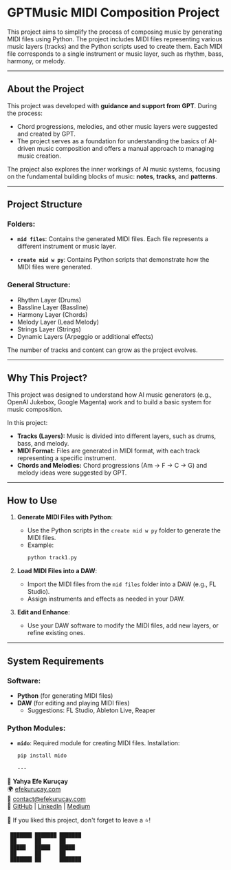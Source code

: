 # GPTMusic MIDI Composition Project

This project aims to simplify the process of composing music by generating MIDI files using Python. The project includes MIDI files representing various music layers (tracks) and the Python scripts used to create them. Each MIDI file corresponds to a single instrument or music layer, such as rhythm, bass, harmony, or melody.

---

## About the Project

This project was developed with **guidance and support from GPT**. During the process:
- Chord progressions, melodies, and other music layers were suggested and created by GPT.
- The project serves as a foundation for understanding the basics of AI-driven music composition and offers a manual approach to managing music creation.

The project also explores the inner workings of AI music systems, focusing on the fundamental building blocks of music: **notes**, **tracks**, and **patterns**.

---

## Project Structure

### Folders:
- **`mid files`**:
  Contains the generated MIDI files. Each file represents a different instrument or music layer.

- **`create mid w py`**:
  Contains Python scripts that demonstrate how the MIDI files were generated.

### General Structure:
- Rhythm Layer (Drums)
- Bassline Layer (Bassline)
- Harmony Layer (Chords)
- Melody Layer (Lead Melody)
- Strings Layer (Strings)
- Dynamic Layers (Arpeggio or additional effects)

The number of tracks and content can grow as the project evolves.

---

## Why This Project?

This project was designed to understand how AI music generators (e.g., OpenAI Jukebox, Google Magenta) work and to build a basic system for music composition.

In this project:
- **Tracks (Layers):** Music is divided into different layers, such as drums, bass, and melody.
- **MIDI Format:** Files are generated in MIDI format, with each track representing a specific instrument.
- **Chords and Melodies:** Chord progressions (Am → F → C → G) and melody ideas were suggested by GPT.

---

## How to Use

1. **Generate MIDI Files with Python**:
   - Use the Python scripts in the `create mid w py` folder to generate the MIDI files.
   - Example:
     ```bash
     python track1.py
     ```

2. **Load MIDI Files into a DAW**:
   - Import the MIDI files from the `mid files` folder into a DAW (e.g., FL Studio).
   - Assign instruments and effects as needed in your DAW.

3. **Edit and Enhance**:
   - Use your DAW software to modify the MIDI files, add new layers, or refine existing ones.

---

## System Requirements

### Software:
- **Python** (for generating MIDI files)
- **DAW** (for editing and playing MIDI files)
  - Suggestions: FL Studio, Ableton Live, Reaper

### Python Modules:
- **`mido`**:
  Required module for creating MIDI files.
  Installation:
  ```bash
  pip install mido

  ---

👤 **Yahya Efe Kuruçay**  
🌍 [efekurucay.com](https://efekurucay.com/)  
📧 [contact@efekurucay.com](mailto:contact@efekurucay.com)  
🔗 [GitHub](https://github.com/efekurucay) | [LinkedIn](https://linkedin.com/in/efekurucay24) | [Medium](https://efekurucay.medium.com/)  

🚀 If you liked this project, don't forget to leave a ⭐!




     ███████ ███████ ███████  
     ██      ██      ██          
     █████   █████   █████       
     ██      ██      ██           
     ███████ ██      ███████   
     

     
                             
